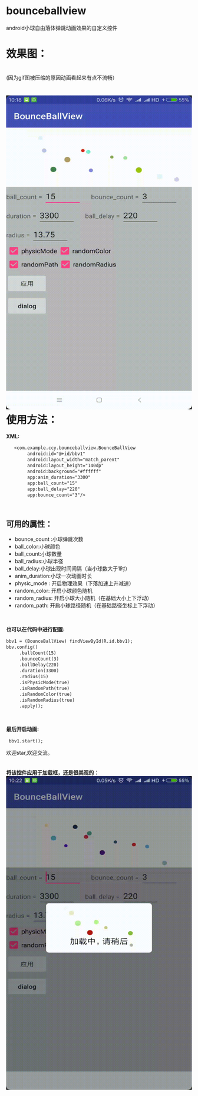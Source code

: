 # bounceballview
android小球自由落体弹跳动画效果的自定义控件<br/>

效果图：
====
<br/>(因为gif图被压缩的原因动画看起来有点不流畅）<br/>

![image](https://github.com/CCY0122/bounceballview/blob/master/bounceball1%20(2).gif)
<br/>
使用方法：
====
**XML:**<br/>
```
   <com.example.ccy.bounceballview.BounceBallView
        android:id="@+id/bbv1"
        android:layout_width="match_parent"
        android:layout_height="140dp"
        android:background="#ffffff"
        app:anim_duration="3300"
        app:ball_count="15"
        app:ball_delay="220"
        app:bounce_count="3"/>
```
<br/>可用的属性：
------

* bounce_count :小球弹跳次数 
* ball_color:小球颜色
* ball_count:小球数量
* ball_radius:小球半径
* ball_delay:小球出现时间间隔（当小球数大于1时）
* anim_duration:小球一次动画时长
* physic_mode : 开启物理效果（下落加速上升减速）
* random_color: 开启小球颜色随机
* random_radius: 开启小球大小随机（在基础大小上下浮动）
* random_path: 开启小球路径随机（在基础路径坐标上下浮动）
<br/>

**也可以在代码中进行配置:**<br/>

```
bbv1 = (BounceBallView) findViewById(R.id.bbv1);
bbv.config()
     .ballCount(15)
     .bounceCount(3)
     .ballDelay(220)
     .duration(3300)
     .radius(15)
     .isPhysicMode(true)
     .isRamdomPath(true)
     .isRandomColor(true)
     .isRandomRadius(true)
     .apply();

```

<br/>

**最后开启动画:**<br/>

```
 bbv1.start();
```

欢迎star,欢迎交流。
<br/><br/><br/>
**将该控件应用于加载框，还是很美观的：**<br/>
![image](https://github.com/CCY0122/bounceballview/blob/master/bounceball3%20(2).gif)

